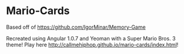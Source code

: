 Mario-Cards
===========

Based off of <https://github.com/IgorMinar/Memory-Game>

Recreated using Angular 1.0.7 and Yeoman with a Super Mario Bros. 3 theme!
Play here <http://callmehiphop.github.io/mario-cards/index.html>!
